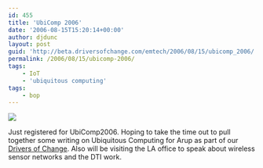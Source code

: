 ```yaml
---
id: 455
title: 'UbiComp 2006'
date: '2006-08-15T15:20:14+00:00'
author: djdunc
layout: post
guid: 'http://beta.driversofchange.com/emtech/2006/08/15/ubicomp_2006/'
permalink: /2006/08/15/ubicomp-2006/
tags:
    - IoT
    - 'ubiquitous computing'
tags:
    - bop
---
```


[![](https://i0.wp.com/www.ubicomp.org/ubicomp2006/images/title.gif?w=325)](http://www.ubicomp.org/ubicomp2006/ "UbiComp 2006")

Just registered for UbiComp2006. Hoping to take the time out to pull together some writing on Ubiquitous Computing for Arup as part of our [Drivers of Change](http://www.driversofchange.com/). Also will be visiting the LA office to speak about wireless sensor networks and the DTI work.